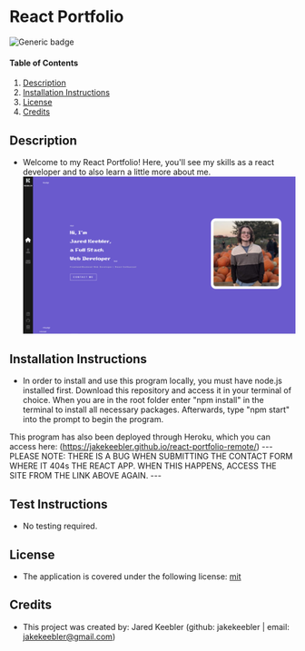 # React Portfolio

  ![Generic badge](https://img.shields.io/badge/license-mit-green.svg)

  #### Table of Contents
  
  1. [Description](#description)
  2. [Installation Instructions](#installation-instructions)
  3. [License](#license)
  4. [Credits](#credits)
  
  ## Description
  * Welcome to my React Portfolio! Here, you'll see my skills as a react developer and to also learn a little more about me.
  ![image](./assets/01.PNG)
  
  ## Installation Instructions
  * In order to install and use this program locally, you must have node.js installed first. Download this repository and access it in your terminal of choice. When you are in the root folder enter "npm install" in the terminal to install all necessary packages. Afterwards, type "npm start" into the prompt to begin the program. 
  
  This program has also been deployed through Heroku, which you can access here: (https://jakekeebler.github.io/react-portfolio-remote/)
  --- PLEASE NOTE: THERE IS A BUG WHEN SUBMITTING THE CONTACT FORM WHERE IT 404s THE REACT APP. WHEN THIS HAPPENS, ACCESS THE SITE FROM THE LINK ABOVE AGAIN. ---
  
  ## Test Instructions
  * No testing required.
  
  ## License
  * The application is covered under the following license:
    [mit](https://choosealicense.com/licenses/mit)
  
  ## Credits
  * This project was created by: Jared Keebler (github: jakekeebler | email: jakekeebler@gmail.com)